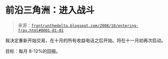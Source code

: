 <!--yml

分类：未分类

日期：2024 年 05 月 12 日 23:38:34

-->

# 前沿三角洲：进入战斗

> 来源：[`frontrunthedelta.blogspot.com/2008/10/entering-fray.html#0001-01-01`](https://frontrunthedelta.blogspot.com/2008/10/entering-fray.html#0001-01-01)

我决定重新开始交易，在十月的所有收益电话之后开始。将在十一月初再次启动。

目标：每月 8-12%的回报。

